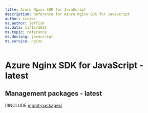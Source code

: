 ```yaml
---
title: Azure Nginx SDK for JavaScript
description: Reference for Azure Nginx SDK for JavaScript
author: xirzec
ms.author: jeffish
ms.data: 11/15/2022
ms.topic: reference
ms.devlang: javascript
ms.service: nginx
---
```

# Azure Nginx SDK for JavaScript - latest

## Management packages - latest
[!INCLUDE [mgmt-packages](nginx-mgmt-index.md)]